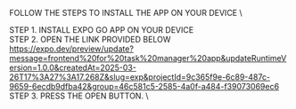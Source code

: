 FOLLOW THE STEPS TO INSTALL THE APP ON YOUR DEVICE \

STEP 1. INSTALL EXPO GO APP ON YOUR DEVICE \
STEP 2. OPEN THE LINK PROVIDED BELOW \
https://expo.dev/preview/update?message=frontend%20for%20task%20manager%20app&updateRuntimeVersion=1.0.0&createdAt=2025-03-26T17%3A27%3A17.268Z&slug=exp&projectId=9c365f9e-6c89-487c-9659-6ecdb9dfba42&group=46c581c5-2585-4a0f-a484-f39073069ec6
STEP 3. PRESS THE OPEN BUTTON. \
